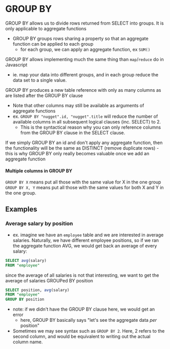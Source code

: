 
# GROUP BY
GROUP BY allows us to divide rows returned from SELECT into groups. It is only applicable to aggregate functions
- GROUP BY groups rows sharing a property so that an aggregate function can be applied to each group
	- for each group, we can apply an aggregate function, ex `SUM()`

GROUP BY allows implementing much the same thing than `map`/`reduce` do in Javascript
- ie. map your data into different groups, and in each group reduce the data set to a single value.

GROUP BY produces a new table reference with only as many columns as are listed after the GROUP BY clause
- Note that other columns may still be available as arguments of aggregate functions
- ex. `GROUP BY "nugget".id, "nugget".title` will reduce the number of available columns in all subsequent logical clauses (inc. SELECT) to 2.
	- This is the syntactical reason why you can only reference columns from the GROUP BY clause in the SELECT clause.

If we simply GROUP BY an id and don't apply any aggregate function, then the functionality will be the same as DISTINCT (remove duplicate rows)
	- this is why GROUP BY only really becomes valuable once we add an aggregate function

#### Multiple columns in GROUP BY
`GROUP BY X` means put all those with the same value for X in the one group
`GROUP BY X, Y` means put all those with the same values for both X and Y in the one group.

## Examples
### Average salary by position
- ex. imagine we have an `employee` table and we are interested in average salaries. Naturally, we have different employee positions, so if we ran the aggregate function AVG, we would get back an average of every salary:
```sql
SELECT avg(salary)
FROM "employee"
```
since the average of all salaries is not that interesting, we want to get the average of salaries GROUPed BY position
```sql
SELECT position, avg(salary)
FROM "employee"
GROUP BY position
```
- note: if we didn't have the GROUP BY clause here, we would get an error
	- here, GROUP BY basically says "let's see the aggregate data *per* position"
- Sometimes we may see syntax such as `GROUP BY 2`. Here, 2 refers to the second column, and would be equivalent to writing out the actual column name.
